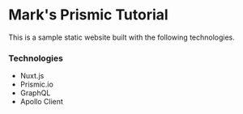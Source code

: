 # Mark's Prismic Tutorial
This is a sample static website built with the following technologies.

### Technologies
- Nuxt.js
- Prismic.io
- GraphQL
- Apollo Client
